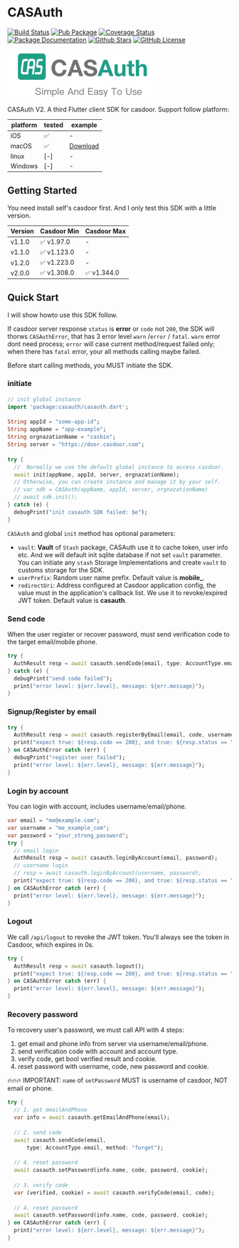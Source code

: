 # CASAuth
[![Build Status](https://github.com/kofj/casauth/actions/workflows/main.yml/badge.svg)](https://github.com/kofj/casauth/actions/workflows/main.yml)
[![Pub Package](https://img.shields.io/pub/v/casauth.svg?style=flat-square)](https://pub.dartlang.org/packages/casauth)
[![Coverage Status](https://codecov.io/gh/kofj/casauth/branch/master/graph/badge.svg?token=VusBJYgahl)](https://codecov.io/gh/kofj/casauth)
[![Package Documentation](https://img.shields.io/badge/doc-casauth-blue.svg)](https://www.dartdocs.org/documentation/casauth/latest)
[![Github Stars](https://img.shields.io/github/stars/kofj/casauth.svg)](https://github.com/kofj/casauth)
[![GitHub License](https://img.shields.io/badge/license-MIT-yellow.svg)](https://opensource.org/licenses/MIT)


![CASAuth Logo](./images/casauth-banner.png)

CASAuth V2. A third Flutter client SDK for casdoor. Support follow platform:

| platform | tested | example      |
| -------- | ------ | ------------ |
| iOS      | ✅      | -            |
| macOS    | ✅      | [Download]() |
| linux    | [-]    | -            |
| Windows  | [-]    | -            |

## Getting Started
You need install self's casdoor first. And I only test this SDK with a little version.

| Version | Casdoor Min | Casdoor Max |
| ------- | ----------- | ----------- |
| v1.1.0  | ✅ v1.97.0   | -           |
| v1.1.0  | ✅ v1.123.0  | -           |
| v1.2.0  | ✅ v1.223.0  | -           |
| v2.0.0  | ✅ v1.308.0  | ✅ v1.344.0  |


## Quick Start
I will show howto use this SDK follow.

If casdoor server response `status` is **error** or `code` not `200`, the SDK will thorws `CASAuthError`, that has 3 error level `warn` /`error` / `fatal`. `warn` error dont need process; `error` will case current method/request failed only; when there has `fatal` error, your all methods calling maybe failed.

Before start calling methods, you MUST initiate the SDK.
### initiate
```dart
// init global instance
import 'package:casauth/casauth.dart';

String appId = "some-app-id";
String appName = "app-example";
String orgnazationName = "casbin";
String server = "https://door.casdoor.com";

try {
  //  Normally we use the default global instance to access casdoor.
  await init(appName, appId, server, orgnazationName);
  // Otherwise, you can create instance and manage it by your self.
  // var sdk = CASAuth(appName, appId, server, orgnazationName)
  // await sdk.init();
} catch (e) {
  debugPrint("init casauth SDK failed: $e");
}
```
`CASAuth` and global `init` method has optional parameters:
- `vault`: **Vault** of `Stash` package, CASAuth use it to cache token, user info etc. And we will default init sqlite database if not set `vault` parameter. You can initiate any `stash` Storage Implementations and create `vault` to customs storage for the SDK.
- `userPrefix`: Random user name prefix. Default value is **mobile_**.
- `redirectUri`: Address configured at Casdoor application config, the value must in the application's callback list. We use it to revoke/expired JWT token. Default value is **casauth**.

### Send code
When the user register or recover password, must send verification code to the target email/mobile phone.
```dart
try {
  AuthResult resp = await casauth.sendCode(email, type: AccountType.email);
} catch (e) {
  debugPrint("send code failed");
  print("error level: ${err.level}, message: ${err.message}");
}
```

### Signup/Register by email
```dart
try {
  AuthResult resp = await casauth.registerByEmail(email, code, username: id, password: id);
  print("expect true: ${resp.code == 200}, and true: ${resp.status == "ok"}");
} on CASAuthError catch (err) {
  debugPrint("register user failed");
  print("error level: ${err.level}, message: ${err.message}");
}
```

### Login by account
You can login with account, includes username/email/phone.
```dart
var email = "me@example.com";
var username = "me_example_com";
var password = "your_strong_password";
try {
  // email login
  AuthResult resp = await casauth.loginByAccount(email, password);
  // username login
  // resp = await casauth.loginByAccount(username, password);
  print("expect true: ${resp.code == 200}, and true: ${resp.status == "ok"}");
} on CASAuthError catch (err) {
  print("error level: ${err.level}, message: ${err.message}");
}
```

### Logout
We call `/api/logout` to revoke the JWT token. You'll always see the token in Casdoor, which expires in 0s. 

```dart
try {
  AuthResult resp = await casauth.logout();
  print("expect true: ${resp.code == 200}, and true: ${resp.status == "ok"}");
} on CASAuthError catch (err) {
  print("error level: ${err.level}, message: ${err.message}");
}

```

### Recovery password
To recovery user's password, we must call API with 4 steps:

1. get email and phone info from server via username/email/phone.
2. send verification code with account and account type.
3. verify code, get bool verified result and cookie.
4. reset password with username, code, new password and cookie.

🔥🔥🔥 IMPORTANT: `name` of `setPassword` MUST is username of casdoor, NOT email or phone.

```dart
try {
  // 1. get emailAndPhone
  var info = await casauth.getEmailAndPhone(email);

  // 2. send code
  await casauth.sendCode(email,
      type: AccountType.email, method: "forget");

  // 4. reset password
  await casauth.setPassword(info.name, code, password, cookie);

  // 3. verify code
  var (verified, cookie) = await casauth.verifyCode(email, code);

  // 4. reset password
  await casauth.setPassword(info.name, code, password, cookie);
} on CASAuthError catch (err) {
  print("error level: ${err.level}, message: ${err.message}");
}
```